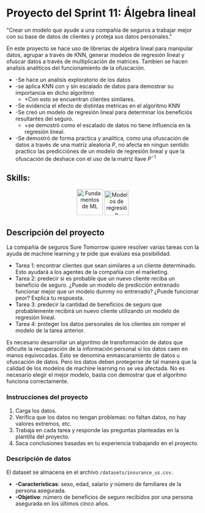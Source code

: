 # Proyecto del Sprint 11: Álgebra lineal

"Crear un modelo que ayude a una compañía de seguros a trabajar mejor con su base de datos de clientes y proteja sus datos personales."


En este proyecto se hace uso de librerias de algebra lineal para manipular datos, agrupar a través de KNN, generar modelos de regresión lineal y ofuscar datos a través de multiplicación de matrices.
Tambien se hacen analisís analiticos del funcionamiento de la ofuscación.

- -Se hace un analisis exploratorio de los datos
- -se aplica KNN con y sin escalado de datos para demostrar su importancia en dicho algoritmo
  - +Con esto se encuentran clientes similares.
- -Se evidencia el efecto de distintas metricas en el algoritmo KNN
- -Se creó un modelo de regresión lineal para determinar los beneficiós resultantes del seguro.
  - +se demostró como el escalado de datos no tiene influencia en la regresión lineal.
- -Se demostró de forma practica y analitica, como una ofuscación de datos a través de una matriz aleatoria $P$, no afecta en ningun sentido practico las predicciónes de un modelo de regresión lineal y que la ofuscación de deshace con el uso de la matriz llave $P^{-1}$

## Skills:
<div align='center'>
<img width="68" alt="Fundamentos de ML" src="https://github.com/user-attachments/assets/d27b86d4-3887-4716-b2f5-4fb56d30efe6">
<img width="64" alt="Modelos de regresión" src="https://github.com/user-attachments/assets/bebbb2e5-447b-44ed-860f-e57371d3339c">


</div>

## Descripción del proyecto

La compañía de seguros Sure Tomorrow quiere resolver varias tareas con la ayuda de machine learning y te pide que evalúes esa posibilidad.

- Tarea 1: encontrar clientes que sean similares a un cliente determinado. Esto ayudará a los agentes de la compañía con el marketing.
- Tarea 2: predecir si es probable que un nuevo cliente reciba un beneficio de seguro. ¿Puede un modelo de predicción entrenado funcionar mejor que un modelo dummy no entrenado? ¿Puede funcionar peor? Explica tu respuesta.
- Tarea 3: predecir la cantidad de beneficios de seguro que probablemente recibirá un nuevo cliente utilizando un modelo de regresión lineal.
- Tarea 4: proteger los datos personales de los clientes sin romper el modelo de la tarea anterior.

Es necesario desarrollar un algoritmo de transformación de datos que dificulte la recuperación de la información personal si los datos caen en manos equivocadas. Esto se denomina enmascaramiento de datos u ofuscación de datos. Pero los datos deben protegerse de tal manera que la calidad de los modelos de machine learning no se vea afectada. No es necesario elegir el mejor modelo, basta con demostrar que el algoritmo funciona correctamente.

### Instrucciones del proyecto

1. Carga los datos.
2. Verifica que los datos no tengan problemas: no faltan datos, no hay valores extremos, etc.
3. Trabaja en cada tarea y responde las preguntas planteadas en la plantilla del proyecto.
4. Saca conclusiones basadas en tu experiencia trabajando en el proyecto.


### Descripción de datos
El dataset se almacena en el archivo `/datasets/insurance_us.csv.`

- **-Características**: sexo, edad, salario y número de familiares de la persona asegurada.
- **-Objetivo**: número de beneficios de seguro recibidos por una persona asegurada en los últimos cinco años.